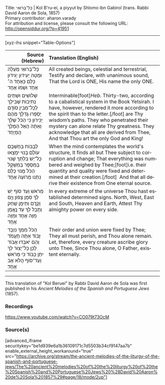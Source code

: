 <html>
<head></head>
<body>
Title: כָּל־בְּרוּאֵי | Kol B'ru-ei, a piyyut by Shlomo ibn Gabirol (trans. Rabbi David Aaron de Sola, 1857)<br />
Primary contributor: aharon.varady<br />
For attribution and license, please consult the following URL: <a href="http://opensiddur.org/?p=41951">http://opensiddur.org/?p=41951</a>
<p />
<hr />

[xyz-ihs snippet="Table-Options"]<table style="margin-left: auto; margin-right: auto;" class="draggable">
<thead><tr><th id="x" style="text-align: right;">Source (Hebrew)</th><th style="text-align: left;">Translation (English)</th></tr></thead>
<tbody>
<tr><td style="vertical-align:top;">
<div class="liturgy" lang="he">
כָּל־בְּרוּאֵי מַעְלָה וּמַטָּה
יְעִידוּן יַגִּידוּן כֻּלָּם כְּאֶחָד
ה׳ אֶחָד וּשְׁמוֹ אֶחָד
</span></div></td>
 
<td style="vertical-align:top;">
<div class="english" lang="en">
All created beings, celestial and terrestrial, 
Testify and declare, with unanimous sound,
That the Lord is ONE, His name the only ONE.
</div></td></tr>


<tr><td style="vertical-align:top;">
<div class="liturgy" lang="he">
שְׁלוֹשִׁים וּשְׁתַּיִם נְתִיבוֹת שְׁבִילָךְ
לְכָל־מֵבִין סוֹדָם יְסַפְּרוּ גָדְלָךְ
מֵהֶם יַכִּירוּן כִּי הַכֹּל שֶׁלָּךְ
וְאַתָּה הָאֵל הַמֶּלֶךְ הַֽמְּיֻחָד
</span></div></td>
 
<td style="vertical-align:top;">
<div class="english" lang="en">
Interminable[foot]<em>Heb</em>. Thirty-two, according to a cabalistical system in the Book Yetsirah. I have, however, rendered it more according to the spirit than to the letter.[/foot] are Thy wisdom’s paths.
They who penetrated their mystery can alone relate Thy greatness.
They acknowledge that all are derived from Thee, 
And that Thou art the only God and King!
</div></td></tr>


<tr><td style="vertical-align:top;">
<div class="liturgy" lang="he">
לְבָבוֹת בְּחָשְׁבָם עוֹלָם בָּנוּי
יִמְצְאוּ כָל־יֵשׁ בִּלְתְּךָ שָׁנוּי
בְּמִסְפָּר בְּמִשְׁקָל הַכֹּל מָנוּי
כֻּלָּם נִתְּנוּ מֵרוֹעֶה אֶחָד
</span></div></td>
 
<td style="vertical-align:top;">
<div class="english" lang="en">
When the mind contemplates the world's structure, 
It finds all but Thee subject to corruption and change;
That everything was numbered and weighed by Thee;[foot]i.e. their quantity and quality were fixed and determined at their creation.[/foot]&nbsp;
And that all derive their existence from One eternal source. 
</div></td></tr>


<tr><td style="vertical-align:top;">
<div class="liturgy" lang="he">
מֵרֹאשׁ וְעַד סוֹף יֵשׁ לְךָ סִמָּן
צָפוֹן וָיָם וְקֶֽדֶם וְתֵימָן
שַֽׁחַק וְתֵֽבֵל לְךָ עֵד נֶֽאֱמָן
מִזֶּה אֶחָד וּמִזֶּה אֶחָד
</span></div></td>
 
<td style="vertical-align:top;">
<div class="english" lang="en">
In every extreme of the universe 
Thou hast established determined signs.
North, West, East and South, Heaven and Earth,
Attest Thy almighty power on every side.
</div></td></tr>


<tr><td style="vertical-align:top;">
<div class="liturgy" lang="he">
הַכֹּל מִמְּךָ נִזְבַּד זָבוֹד
אַתָּה תַֽעֲמֹד וְהֵם יֹאבְדוּ אָבוֹד
לָכֵן כָּל־יְצוּר לְךָ יִתֵּן כָּבוֹד
כִּי מֵרֹאשׁ וְעַד־סוֹף הֲלֹא אָב אֶחָד׃
</span></div></td>
 
<td style="vertical-align:top;">
<div class="english" lang="en">
Their order and union were fixed by Thee;
They all must perish, and Thou alone remain.
Let, therefore, every creature ascribe glory unto Thee,
Since Thou alone, O Father, existent eternally.
</div></td></tr>
</tbody></table>

<hr />

This translation of "Kol Beruei" by Rabbi David Aaron de Sola was first published in his <em>Ancient Melodies of the Spanish and Portuguese Jews</em> (1857). 

<h3>Recordings</h3>

https://www.youtube.com/watch?v=CO079t73OcM

<h3>Source(s)</h3>

[advanced_iframe securitykey="be1d939e6a1b36109171c7d5503b34cf9147aa7b" enable_external_height_workaround="true" src="https://archive.org/stream/the-ancient-melodies-of-the-liturgy-of-the-spanish-and-portuguese-jews/The%20ancient%20melodies%20of%20the%20liturgy%20of%20the%20Spanish%20and%20Portuguese%20Jews%20%28David%20Aaron%20de%20Sola%201857%29#page/18/mode/2up"]

&nbsp;
</body>
</html>